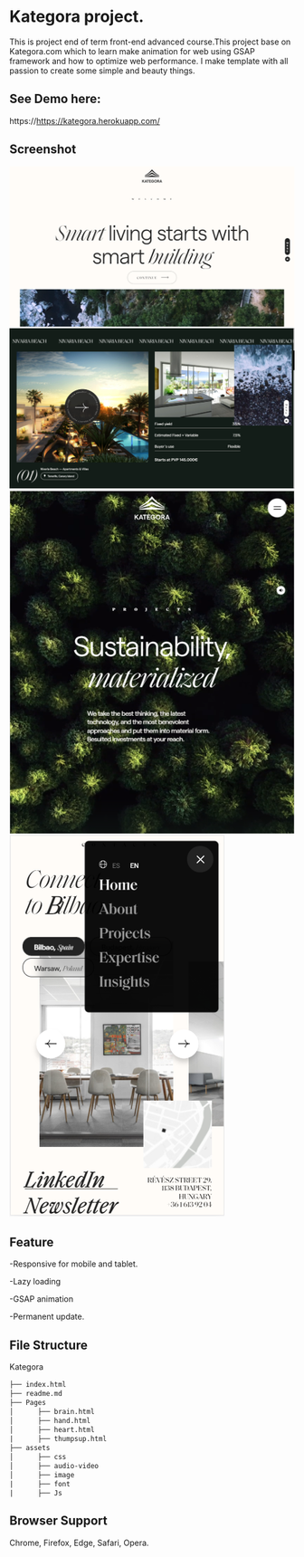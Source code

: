 # Kategora project.

This is project end of term front-end advanced course.This project base on Kategora.com which to learn make animation for web using GSAP framework and how to optimize web performance. I make template with all passion to create some simple and beauty things.
## See Demo here: 
https://https://kategora.herokuapp.com/
## Screenshot
![](/assets/image/demo-pc-1.png)
![](/assets/image/demo-pc-2.png)
![](/assets/image/demo-tablet-1.png)
![](/assets/image/demo-mobile-1.png)             
## Feature
-Responsive for mobile and tablet.

-Lazy loading

-GSAP animation

-Permanent update.

## File Structure
Kategora
```
├── index.html
├── readme.md
├── Pages
│      ├── brain.html
│      ├── hand.html
│      ├── heart.html 
|      ├── thumpsup.html
├── assets
│      ├── css
│      ├── audio-video
│      ├── image
|      ├── font
|      ├── Js
```
## Browser Support
Chrome, 
Firefox, 
Edge, 
Safari, 
Opera.
